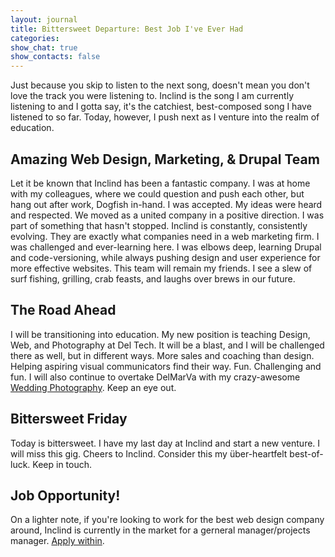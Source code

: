 ```yaml
---
layout: journal
title: Bittersweet Departure: Best Job I've Ever Had
categories: 
show_chat: true
show_contacts: false
---
```


Just because you skip to listen to the next song, doesn&#39;t mean you don&#39;t love the track you were listening to. Inclind is the song I am currently listening to and I gotta say, it&#39;s the catchiest, best-composed song I have listened to so far. Today, however, I push next as I venture into the realm of education. <h2>Amazing Web Design, Marketing, &amp; Drupal Team</h2>Let it be known that Inclind has been a fantastic company. I was at home with my colleagues, where we could question and push each other, but hang out after work, Dogfish in-hand. I was accepted. My ideas were heard and respected. We moved as a united company in a positive direction. I was part of something that hasn&#39;t stopped. Inclind is constantly, consistently evolving. They are exactly what companies need in a web marketing firm. I was challenged and ever-learning here. I was elbows deep, learning Drupal and code-versioning, while always pushing design and user experience for more effective websites. This team will remain my friends. I see a slew of surf fishing, grilling, crab feasts, and laughs over brews in our future. <h2>The Road Ahead</h2>I will be transitioning into education. My new position is teaching Design, Web, and Photography at Del Tech. It will be a blast, and I will be challenged there as well, but in different ways. More sales and coaching than design. Helping aspiring visual communicators find their way. Fun. Challenging and fun. I will also continue to overtake DelMarVa with my crazy-awesome <a href="http://www.leafophoto.com" title="Delaware Wedding Photographer">Wedding Photography</a>. Keep an eye out. <h2>Bittersweet Friday</h2>Today is bittersweet. I have my last day at Inclind and start a new venture. I will miss this gig. Cheers to Inclind. Consider this my über-heartfelt best-of-luck. Keep in touch. &nbsp; <h2>Job Opportunity!</h2>On a lighter note, if you&#39;re looking to work for the best web design company around, Inclind is currently in the market for a gerneral manager/projects manager. <a href="/forms/job-application.htm" title="Web Design Jobs in Delaware">Apply within</a>.